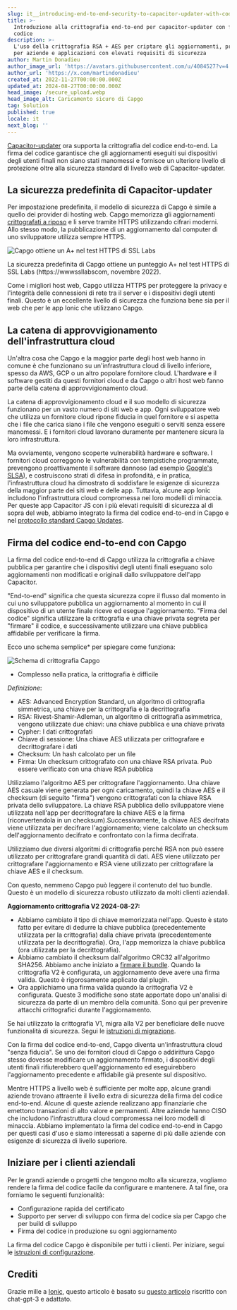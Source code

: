 ```yaml
---
slug: it__introducing-end-to-end-security-to-capacitor-updater-with-code-signing
title: >-
  Introduzione alla crittografia end-to-end per capacitor-updater con firma del
  codice
description: >-
  L'uso della crittografia RSA + AES per criptare gli aggiornamenti, progettato
  per aziende e applicazioni con elevati requisiti di sicurezza
author: Martin Donadieu
author_image_url: 'https://avatars.githubusercontent.com/u/4084527?v=4'
author_url: 'https://x.com/martindonadieu'
created_at: 2022-11-27T00:00:00.000Z
updated_at: 2024-08-27T00:00:00.000Z
head_image: /secure_upload.webp
head_image_alt: Caricamento sicuro di Capgo
tag: Solution
published: true
locale: it
next_blog: ''
---
```


[Capacitor-updater](https://githubcom/Cap-go/capacitor-updater/) ora supporta la crittografia del codice end-to-end. La firma del codice garantisce che gli aggiornamenti eseguiti sui dispositivi degli utenti finali non siano stati manomessi e fornisce un ulteriore livello di protezione oltre alla sicurezza standard di livello web di Capacitor-updater.

## La sicurezza predefinita di Capacitor-updater

Per impostazione predefinita, il modello di sicurezza di Capgo è simile a quello dei provider di hosting web. Capgo memorizza gli aggiornamenti [crittografati a riposo](https://cloudgooglecom/docs/security/encryption/default-encryption/) e li serve tramite HTTPS utilizzando cifrari moderni. Allo stesso modo, la pubblicazione di un aggiornamento dal computer di uno sviluppatore utilizza sempre HTTPS.

![Capgo ottiene un A+ nel test HTTPS di SSL Labs](/ssllabs_reportwebp)

La sicurezza predefinita di Capgo ottiene un punteggio A+ nel test HTTPS di SSL Labs (https://wwwssllabscom, novembre 2022).

Come i migliori host web, Capgo utilizza HTTPS per proteggere la privacy e l'integrità delle connessioni di rete tra il server e i dispositivi degli utenti finali. Questo è un eccellente livello di sicurezza che funziona bene sia per il web che per le app Ionic che utilizzano Capgo.

## La catena di approvvigionamento dell'infrastruttura cloud

Un'altra cosa che Capgo e la maggior parte degli host web hanno in comune è che funzionano su un'infrastruttura cloud di livello inferiore, spesso da AWS, GCP o un altro popolare fornitore cloud. L'hardware e il software gestiti da questi fornitori cloud e da Capgo o altri host web fanno parte della catena di approvvigionamento cloud.

La catena di approvvigionamento cloud e il suo modello di sicurezza funzionano per un vasto numero di siti web e app. Ogni sviluppatore web che utilizza un fornitore cloud ripone fiducia in quel fornitore e si aspetta che i file che carica siano i file che vengono eseguiti o serviti senza essere manomessi. E i fornitori cloud lavorano duramente per mantenere sicura la loro infrastruttura.

Ma ovviamente, vengono scoperte vulnerabilità hardware e software. I fornitori cloud correggono le vulnerabilità con tempistiche programmate, prevengono proattivamente il software dannoso (ad esempio [Google's SLSA](https://securitygoogleblogcom/2021/06/introducing-slsa-end-to-end-frameworkhtml/)), e costruiscono strati di difesa in profondità, e in pratica, l'infrastruttura cloud ha dimostrato di soddisfare le esigenze di sicurezza della maggior parte dei siti web e delle app. Tuttavia, alcune app Ionic includono l'infrastruttura cloud compromessa nei loro modelli di minaccia. Per queste app Capacitor JS con i più elevati requisiti di sicurezza al di sopra del web, abbiamo integrato la firma del codice end-to-end in Capgo e nel [protocollo standard Capgo Updates](/docs/self-hosted/auto-update/update-endpoint/).

## Firma del codice end-to-end con Capgo

La firma del codice end-to-end di Capgo utilizza la crittografia a chiave pubblica per garantire che i dispositivi degli utenti finali eseguano solo aggiornamenti non modificati e originali dallo sviluppatore dell'app Capacitor.

"End-to-end" significa che questa sicurezza copre il flusso dal momento in cui uno sviluppatore pubblica un aggiornamento al momento in cui il dispositivo di un utente finale riceve ed esegue l'aggiornamento. "Firma del codice" significa utilizzare la crittografia e una chiave privata segreta per "firmare" il codice, e successivamente utilizzare una chiave pubblica affidabile per verificare la firma.

Ecco uno schema semplice* per spiegare come funziona:

![Schema di crittografia Capgo](/encryption_flowwebp)

* Complesso nella pratica, la crittografia è difficile

*Definizione*:
- AES: Advanced Encryption Standard, un algoritmo di crittografia simmetrica, una chiave per la crittografia e la decrittografia
- RSA: Rivest-Shamir-Adleman, un algoritmo di crittografia asimmetrica, vengono utilizzate due chiavi: una chiave pubblica e una chiave privata
- Cypher: I dati crittografati
- Chiave di sessione: Una chiave AES utilizzata per crittografare e decrittografare i dati
- Checksum: Un hash calcolato per un file
- Firma: Un checksum crittografato con una chiave RSA privata. Può essere verificato con una chiave RSA pubblica

Utilizziamo l'algoritmo AES per crittografare l'aggiornamento. Una chiave AES casuale viene generata per ogni caricamento, quindi la chiave AES e il checksum (di seguito "firma") vengono crittografati con la chiave RSA privata dello sviluppatore. La chiave RSA pubblica dello sviluppatore viene utilizzata nell'app per decrittografare la chiave AES e la firma (riconvertendola in un checksum).Successivamente, la chiave AES decifrata viene utilizzata per decifrare l'aggiornamento; viene calcolato un checksum dell'aggiornamento decifrato e confrontato con la firma decifrata.

Utilizziamo due diversi algoritmi di crittografia perché RSA non può essere utilizzato per crittografare grandi quantità di dati. AES viene utilizzato per crittografare l'aggiornamento e RSA viene utilizzato per crittografare la chiave AES e il checksum.

Con questo, nemmeno Capgo può leggere il contenuto del tuo bundle. Questo è un modello di sicurezza robusto utilizzato da molti clienti aziendali.

**Aggiornamento crittografia V2 2024-08-27:**
- Abbiamo cambiato il tipo di chiave memorizzata nell'app. Questo è stato fatto per evitare di dedurre la chiave pubblica (precedentemente utilizzata per la crittografia) dalla chiave privata (precedentemente utilizzata per la decrittografia). Ora, l'app memorizza la chiave pubblica (ora utilizzata per la decrittografia).
- Abbiamo cambiato il checksum dall'algoritmo CRC32 all'algoritmo SHA256. Abbiamo anche iniziato a [firmare il bundle](https://enwikipediaorg/wiki/RSA_(cryptosystem)#Signing_messages). Quando la crittografia V2 è configurata, un aggiornamento deve avere una firma valida. Questo è rigorosamente applicato dal plugin.
- Ora applichiamo una firma valida quando la crittografia V2 è configurata.
Queste 3 modifiche sono state apportate dopo un'analisi di sicurezza da parte di un membro della comunità. Sono qui per prevenire attacchi crittografici durante l'aggiornamento.

Se hai utilizzato la crittografia V1, migra alla V2 per beneficiare delle nuove funzionalità di sicurezza. Segui le [istruzioni di migrazione](/docs/cli/migrations/encryption/).

Con la firma del codice end-to-end, Capgo diventa un'infrastruttura cloud "senza fiducia". Se uno dei fornitori cloud di Capgo o addirittura Capgo stesso dovesse modificare un aggiornamento firmato, i dispositivi degli utenti finali rifiuterebbero quell'aggiornamento ed eseguirebbero l'aggiornamento precedente e affidabile già presente sul dispositivo.

Mentre HTTPS a livello web è sufficiente per molte app, alcune grandi aziende trovano attraente il livello extra di sicurezza della firma del codice end-to-end. Alcune di queste aziende realizzano app finanziarie che emettono transazioni di alto valore e permanenti. Altre aziende hanno CISO che includono l'infrastruttura cloud compromessa nei loro modelli di minaccia. Abbiamo implementato la firma del codice end-to-end in Capgo per questi casi d'uso e siamo interessati a saperne di più dalle aziende con esigenze di sicurezza di livello superiore.

## Iniziare per i clienti aziendali

Per le grandi aziende o progetti che tengono molto alla sicurezza, vogliamo rendere la firma del codice facile da configurare e mantenere. A tal fine, ora forniamo le seguenti funzionalità:

- Configurazione rapida del certificato
- Supporto per server di sviluppo con firma del codice sia per Capgo che per build di sviluppo
- Firma del codice in produzione su ogni aggiornamento

La firma del codice Capgo è disponibile per tutti i clienti. Per iniziare, segui le [istruzioni di configurazione](/docs/cli/commands/#end-to-end-encryption-trustless).

## Crediti

Grazie mille a [Ionic](https://ioniccom/), questo articolo è basato su [questo articolo](https://ionicio/blog/introducing-the-ionic-end-to-end-testing-reference-example/) riscritto con chat-gpt-3 e adattato.